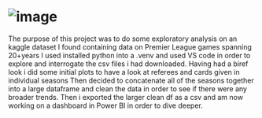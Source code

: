 # ![image](https://github.com/HenriRhodes/EPL_Analysis/assets/146751862/361a5f08-4a25-45fb-9bcc-8fddf0e0dedb)



The purpose of this project was to do some exploratory analysis on an kaggle dataset I found containing data on Premier League games spanning 20+years
I used installed python into a .venv and used VS code in order to explore and interrogate the csv files i had downloaded. 
Having had a biref look i did some initial plots to have a look at referees and cards given in individual seasons
Then decided to concatenate all of the seasons together into a large dataframe and clean the data in order to see if there were any broader trends. 
Then i exported the larger clean df as a csv and am now working on a dashboard in Power BI in order to dive deeper. 
